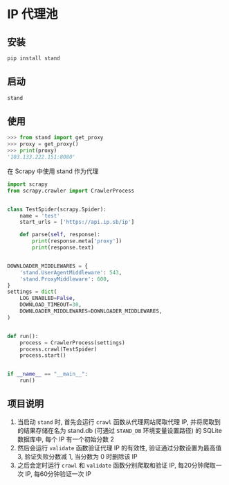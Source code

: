 # IP 代理池

## 安装

```sh
pip install stand
```

## 启动

```sh
stand
```

## 使用

```python
>>> from stand import get_proxy
>>> proxy = get_proxy()
>>> print(proxy)
'103.133.222.151:8080'
```

在 Scrapy 中使用 stand 作为代理

```python
import scrapy
from scrapy.crawler import CrawlerProcess


class TestSpider(scrapy.Spider):
    name = 'test'
    start_urls = ['https://api.ip.sb/ip']

    def parse(self, response):
        print(response.meta['proxy'])
        print(response.text)


DOWNLOADER_MIDDLEWARES = {
    'stand.UserAgentMiddleware': 543,
    'stand.ProxyMiddleware': 600,
}
settings = dict(
    LOG_ENABLED=False,
    DOWNLOAD_TIMEOUT=30,
    DOWNLOADER_MIDDLEWARES=DOWNLOADER_MIDDLEWARES,
)


def run():
    process = CrawlerProcess(settings)
    process.crawl(TestSpider)
    process.start()


if __name__ == "__main__":
    run()
```

## 项目说明

1. 当启动 `stand` 时, 首先会运行 `crawl` 函数从代理网站爬取代理 IP, 并将爬取到的结果存储在名为 stand.db (可通过 `STAND_DB` 环境变量设置路径) 的 SQLite 数据库中, 每个 IP 有一个初始分数 2
2. 然后会运行 `validate` 函数验证代理 IP 的有效性, 验证通过分数设置为最高值 3, 验证失败分数减 1, 当分数为 0 时删除该 IP
3. 之后会定时运行 `crawl` 和 `validate` 函数分别爬取和验证 IP, 每20分钟爬取一次 IP, 每60分钟验证一次 IP
